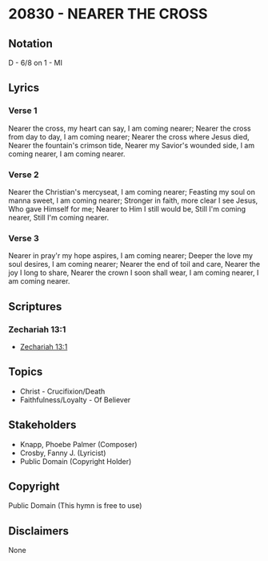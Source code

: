 # 20830 - NEARER THE CROSS

## Notation

D - 6/8 on 1 - MI

## Lyrics

### Verse 1

Nearer the cross, my heart can say, I am coming nearer; Nearer the cross from day to day, I am coming nearer; Nearer the cross where Jesus died, Nearer the fountain's crimson tide, Nearer my Savior's wounded side, I am coming nearer, I am coming nearer.

### Verse 2

Nearer the Christian's mercyseat, I am coming nearer; Feasting my soul on manna sweet, I am coming nearer; Stronger in faith, more clear I see Jesus, Who gave Himself for me; Nearer to Him I still would be, Still I'm coming nearer, Still I'm coming nearer.

### Verse 3

Nearer in pray'r my hope aspires, I am coming nearer; Deeper the love my soul desires, I am coming nearer; Nearer the end of toil and care, Nearer the joy I long to share, Nearer the crown I soon shall wear, I am coming nearer, I am coming nearer.


## Scriptures

### Zechariah 13:1

- [Zechariah 13:1](https://www.biblegateway.com/passage/?search=Zechariah%2013%3A1)


## Topics

- Christ - Crucifixion/Death
- Faithfulness/Loyalty - Of Believer

## Stakeholders

- Knapp, Phoebe Palmer (Composer)
- Crosby, Fanny J. (Lyricist)
- Public Domain (Copyright Holder)

## Copyright

Public Domain
(This hymn is free to use)

## Disclaimers

None

